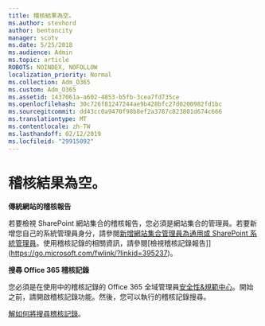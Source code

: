 ```yaml
---
title: 稽核結果為空。
ms.author: stevhord
author: bentoncity
manager: scotv
ms.date: 5/25/2018
ms.audience: Admin
ms.topic: article
ROBOTS: NOINDEX, NOFOLLOW
localization_priority: Normal
ms.collection: Adm_O365
ms.custom: Adm_O365
ms.assetid: 1437061a-a602-4853-b5fb-3cea7fd735ce
ms.openlocfilehash: 30c726f81247244ae9b428bfc27d0200982fd1bc
ms.sourcegitcommit: dd43cc0a9470f98b8ef2a3787c823801d674c666
ms.translationtype: MT
ms.contentlocale: zh-TW
ms.lasthandoff: 02/12/2019
ms.locfileid: "29915092"
---
```

# <a name="auditing-results-are-blank"></a>稽核結果為空。

 **傳統網站的稽核報告**
  
若要檢視 SharePoint 網站集合的稽核報告，您必須是網站集合的管理員。若要新增您自己的系統管理員身分，請參閱[新增網站集合管理員為通用或 SharePoint 系統管理員](https://go.microsoft.com/fwlink/?linkid=869390)。使用稽核記錄的相關資訊，請參閱[檢視稽核記錄報告]](https://go.microsoft.com/fwlink/?linkid=395237)。 
  
 **搜尋 Office 365 稽核記錄**
  
您必須是在使用中的稽核記錄的 Office 365 全域管理員[安全性&amp;規範中心](https://protection.office.com)。開始之前，請開啟稽核記錄功能。然後，您可以執行的稽核記錄搜尋。 
  
[解如何將搜尋稽核記錄](https://go.microsoft.com/fwlink/?linkid=708432)。
  

